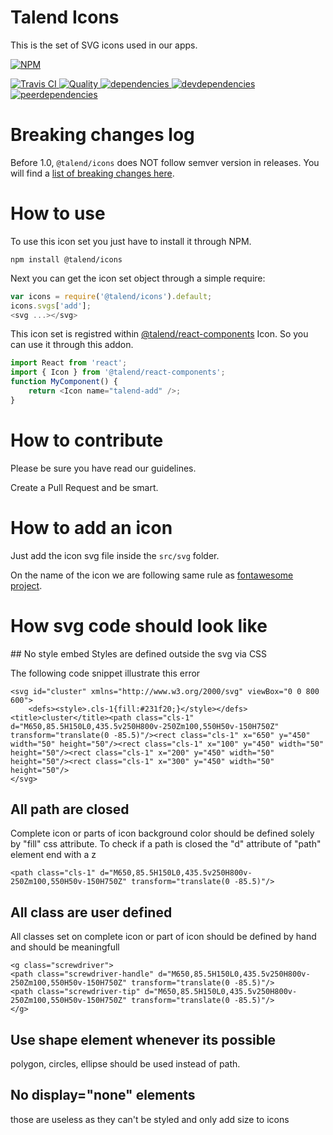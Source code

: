 # Talend Icons

This is the set of SVG icons used in our apps.

[![NPM][npm-icon] ][npm-url]

[![Travis CI][travis-ci-image] ][travis-ci-url]
[![Quality][quality-badge] ][quality-url]
[![dependencies][dependencies-image] ][dependencies-url]
[![devdependencies][devdependencies-image] ][devdependencies-url]
[![peerdependencies][peerdependencies-image] ][peerdependencies-url]

[npm-icon]: https://nodei.co/npm/talend-icons.svg?downloads=true
[npm-url]: https://npmjs.org/package/@talend/icons
[travis-ci-image]: https://travis-ci.org/Talend/icons.svg?branch=master
[travis-ci-url]: https://travis-ci.org/Talend/icons
[dependencies-image]: https://david-dm.org/Talend/icons.svg
[dependencies-url]: https://david-dm.org/Talend/icons
[devdependencies-image]: https://david-dm.org/Talend/icons/dev-status.svg
[devdependencies-url]: https://david-dm.org/Talend/icons#info=devDependencies
[peerdependencies-image]: https://david-dm.org/Talend/icons/peer-status.svg
[peerdependencies-url]: https://david-dm.org/Talend/icons?type=peer
[quality-badge]: http://npm.packagequality.com/shield/talend-icons.svg
[quality-url]: http://packagequality.com/#?package=talend-icons

# Breaking changes log

Before 1.0, `@talend/icons` does NOT follow semver version in releases.
You will find a [list of breaking changes here](https://github.com/Talend/ui/wiki/BREAKING-CHANGE).

# How to use

To use this icon set you just have to install it through NPM.

```shell
npm install @talend/icons
```

Next you can get the icon set object through a simple require:

```javascript
var icons = require('@talend/icons').default;
icons.svgs['add'];
<svg ...></svg>
```

This icon set is registred within [@talend/react-components](https://github.com/Talend/ui/tree/master/packages/components) Icon. So you can use it through this addon.

```javascript
import React from 'react';
import { Icon } from '@talend/react-components';
function MyComponent() {
	return <Icon name="talend-add" />;
}
```

# How to contribute

Please be sure you have read our guidelines.

Create a Pull Request and be smart.

# How to add an icon

Just add the icon svg file inside the `src/svg` folder.

On the name of the icon we are following same rule as [fontawesome project](http://fontawesome.io/icons/).

# How svg code should look like

## No style embed
Styles are defined outside the svg via CSS

The following code snippet illustrate this error

```
<svg id="cluster" xmlns="http://www.w3.org/2000/svg" viewBox="0 0 800 600">
	<defs><style>.cls-1{fill:#231f20;}</style></defs><title>cluster</title><path class="cls-1" d="M650,85.5H150L0,435.5v250H800v-250Zm100,550H50v-150H750Z" transform="translate(0 -85.5)"/><rect class="cls-1" x="650" y="450" width="50" height="50"/><rect class="cls-1" x="100" y="450" width="50" height="50"/><rect class="cls-1" x="200" y="450" width="50" height="50"/><rect class="cls-1" x="300" y="450" width="50" height="50"/>
</svg>
```

## All path are closed

Complete icon or parts of icon background color should be defined solely by "fill" css attribute.
To check if a path is closed the "d" attribute of "path" element end with a z

```
<path class="cls-1" d="M650,85.5H150L0,435.5v250H800v-250Zm100,550H50v-150H750Z" transform="translate(0 -85.5)"/>
```

## All class are user defined

All classes set on complete icon or part of icon should be defined by hand and should be meaningfull

```
<g class="screwdriver">
<path class="screwdriver-handle" d="M650,85.5H150L0,435.5v250H800v-250Zm100,550H50v-150H750Z" transform="translate(0 -85.5)"/>
<path class="screwdriver-tip" d="M650,85.5H150L0,435.5v250H800v-250Zm100,550H50v-150H750Z" transform="translate(0 -85.5)"/>
</g>
```

## Use shape element whenever its possible

polygon, circles, ellipse should be used instead of path.

## No display="none" elements

those are useless as they can't be styled and only add size to icons
